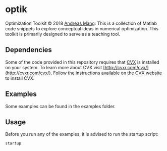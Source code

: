 # optik
Optimization Toolkit &copy; 2018 [Andreas Mang](http://www.math.uh.edu/~andreas): This is a collection of Matlab code snippets to explore conceptual ideas in numerical optimization. This toolkit is primarily designed to serve as a teaching tool.



## Dependencies
Some of the code provided in this repository requires that [CVX](http://cvxr.com/cvx/) is installed on your system. To learn more about CVX visit [http://cvxr.com/cvx/](http://cvxr.com/cvx/). Follow the instructions available on the [CVX](http://cvxr.com/cvx/) website to install CVX.

## Examples
Some examples can be found in the examples folder.

## Usage
Before you run any of the examples, it is advised to run the startup script:

```startup```
